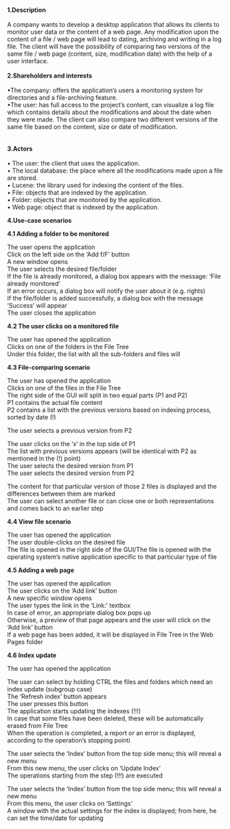 **1.Description**<br><br>
A company wants to develop a desktop application that allows its clients to monitor user data or the content of a web page. Any modification upon the content of a file / web page will lead to dating, archiving and writing in a log file. The client will have the possibility of comparing two versions of the same file / web page (content, size, modification date) with the help of a user interface.<br>
<br>
<b>2.Shareholders and interests</b><br><br>
•The company: offers the application’s users a monitoring system for directories and a file-archiving feature.<br>
•The user: has full access to the project’s content, can visualize a log file which contains details about the modifications and about the date when they were made. The client can also compare two different versions of the same file based on the content, size or date of modification.<br>
<br>
<br>
<b>3.Actors</b><br><br>
•	The user: the client that uses the application.<br>
•	The local database: the place where all the modifications made upon a file are stored.<br>
•	Lucene: the library used for indexing the content of the files.<br>
•	File: objects that are indexed by the application.<br>
•	Folder: objects that are monitored by the application.<br>
•	Web page: object that is indexed by the application.<br>





<b>4.Use-case scenarios</b><br>

<b>4.1 Adding a folder to be monitored</b><br>

The user opens the application<br>
Click on the left side on the ‘Add f/F’ button<br>
A new window opens<br>
The user selects the desired file/folder<br>
If the file is already monitored, a dialog box appears with the message: ‘File already monitored’<br>
If an error occurs, a dialog box will notify the user about it (e.g. rights)<br>
If the file/folder is added successfully, a dialog box with the message ‘Success’ will appear<br>
The user closes the application<br>



<b>4.2 The user clicks on a monitored file</b><br>

The user has opened the application<br>
Clicks on one of the folders in the File Tree <br>
Under this folder, the list with all the sub-folders and files will <br>

<b>4.3 File-comparing scenario</b><br>

The user has opened the application<br>
Clicks on one of the files in the File Tree<br>
The right side of the GUI will split in two equal parts (P1 and P2)<br>
P1 contains the actual file content<br>
P2 contains a list with the previous versions based on indexing process, sorted by date (!)<br>

The user selects a previous version from P2<br>

The user clicks on the ‘x’ in the top side of P1<br>
The list with previous versions appears (will be identical with P2 as mentioned in the (!) point)<br>
The user selects the desired version from P1<br>
The user selects the desired version from P2<br>

The content for that particular version of those 2 files is displayed and the differences between them are marked<br>
The user can select another file or can close one or both representations and comes back to an earlier step<br>


<b>4.4 View file scenario</b><br>

The user has opened the application<br>
The user double-clicks on the desired file<br>
The file is opened in the right side of the GUI/The file is opened with the operating system’s native application specific to that particular type of file<br>

<b>4.5 Adding a web page</b><br>

The user has opened the application<br>
The user clicks on the ‘Add link’ button<br>
A new specific window opens<br>
The user types the link in the ‘Link:’ textbox<br>
In case of error, an appropriate dialog box pops up<br>
Otherwise, a preview of that page appears and the user will click on the ‘Add link’ button<br>
If a web page has been added, it will be displayed in File Tree in the Web Pages folder<br>

<b>4.6 Index update</b><br>

The user has opened the application<br>

The user can select by holding CTRL the files and folders which need an index update (subgroup case)<br>
The ‘Refresh index’ button appears <br>
The user presses this button  <br>
The application starts updating the indexes (!!!)<br>
In case that some files have been deleted, these will be automatically erased from File Tree<br>
When the operation is completed, a report or an error is displayed, according to the operation’s stopping pointi<br>

The user selects the ‘Index’ button from the top side menu; this will reveal a new menu<br>
From this new menu, the user clicks on ‘Update Index’<br>
The operations starting from the step (!!!) are executed<br>

The user selects the ‘Index’ button from the top side menu; this will reveal a new menu<br>
From this menu, the user clicks on ‘Settings’<br>
A window with the actual settings for the index is displayed; from here, he can set the time/date for updating